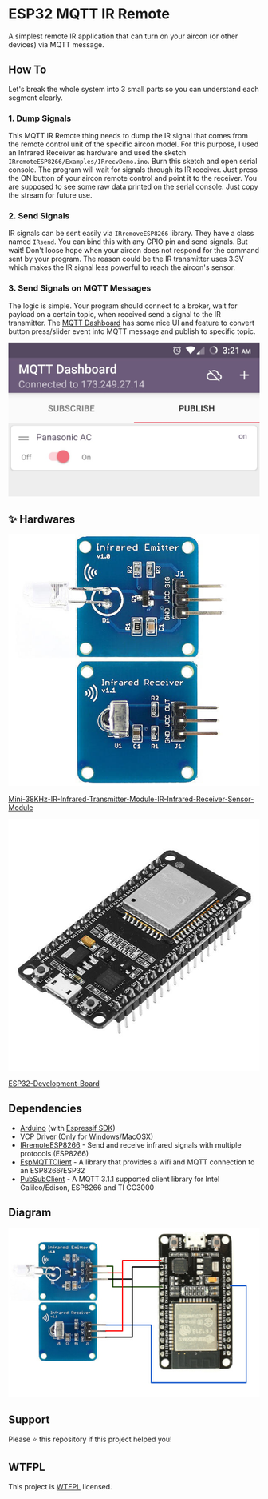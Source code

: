 # ESP32 MQTT IR Remote

A simplest remote IR application that can turn on your aircon (or other devices) via MQTT message.

## How To

Let's break the whole system into 3 small parts so you can understand each segment clearly.

### 1. Dump Signals

This MQTT IR Remote thing needs to dump the IR signal that comes from the remote control unit of the specific aircon model. For this purpose, I used an Infrared Receiver as hardware and used the sketch `IRremoteESP8266/Examples/IRrecvDemo.ino`. Burn this sketch and open serial console. The program will wait for signals through its IR receiver. Just press the ON button of your aircon remote control and point it to the receiver. You are supposed to see some raw data printed on the serial console. Just copy the stream for future use.

### 2. Send Signals

IR signals can be sent easily via `IRremoveESP8266` library. They have a class named `IRsend`. You can bind this with any GPIO pin and send signals. But wait! Don't loose hope when your aircon does not respond for the command sent by your program. The reason could be the IR transmitter uses 3.3V which makes the IR signal less powerful to reach the aircon's sensor.

### 3. Send Signals on MQTT Messages

The logic is simple. Your program should connect to a broker, wait for payload on a certain topic, when received send a signal to the IR transmitter. The [MQTT Dashboard](https://play.google.com/store/apps/details?id=com.thn.iotmqttdashboard) has some nice UI and feature to convert button press/slider event into MQTT message and publish to specific topic.

![MQTT Dashboard](img/mqtt_app.jpg)

## ✨ Hardwares

![Mini-38KHz-IR-Infrared-Transmitter-Module-IR-Infrared-Receiver-Sensor-Module](img/ir-rx-tx.jpg)

[Mini-38KHz-IR-Infrared-Transmitter-Module-IR-Infrared-Receiver-Sensor-Module](https://sea.banggood.com/Mini-38KHz-IR-Infrared-Transmitter-Module-IR-Infrared-Receiver-Sensor-Module-For-Arduino-RPI-STM32-p-1066428.html)

![ESP32-Development-Board](img/esp32s.jpg)

[ESP32-Development-Board](https://sea.banggood.com/ESP32-Development-Board-WiFibluetooth-Ultra-Low-Power-Consumption-Dual-Cores-ESP-32-ESP-32S-Board-p-1109512.html)

## Dependencies

* [Arduino](https://www.arduino.cc/en/Main/Software) (with [Espressif SDK](https://github.com/espressif/arduino-esp32#installation-instructions))
* VCP Driver (Only for [Windows](https://www.silabs.com/documents/public/software/CP210x_Universal_Windows_Driver.zip)/[MacOSX](https://www.silabs.com/documents/public/software/Mac_OSX_VCP_Driver.zip))
* [IRremoteESP8266](https://github.com/markszabo/IRremoteESP8266.git) - Send and receive infrared signals with multiple protocols (ESP8266)
* [EspMQTTClient](https://github.com/plapointe6/EspMQTTClient) - A library that provides a wifi and MQTT connection to an ESP8266/ESP32
* [PubSubClient](https://github.com/knolleary/pubsubclient.git) - A MQTT 3.1.1 supported client library for Intel Galileo/Edison, ESP8266 and TI CC3000

## Diagram

![Diagram](img/diagram.jpg)

## Support

Please ⭐️ this repository if this project helped you!

## WTFPL

This project is [WTFPL](http://www.wtfpl.net/) licensed.
